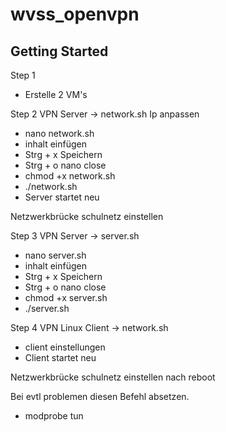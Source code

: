 # wvss_openvpn

## Getting Started

Step 1
- Erstelle 2 VM's

Step 2 VPN Server -> network.sh Ip anpassen 
- nano network.sh
- inhalt einfügen
- Strg + x Speichern
- Strg + o nano close
- chmod +x network.sh
- ./network.sh
- Server startet neu

Netzwerkbrücke schulnetz einstellen 

Step 3 VPN Server -> server.sh 
- nano server.sh 
- inhalt einfügen
- Strg + x Speichern
- Strg + o nano close
- chmod +x server.sh 
- ./server.sh 

Step 4 VPN Linux Client -> network.sh
- client einstellungen
- Client startet neu 

Netzwerkbrücke schulnetz einstellen nach reboot


Bei evtl problemen diesen Befehl absetzen.
- modprobe tun
